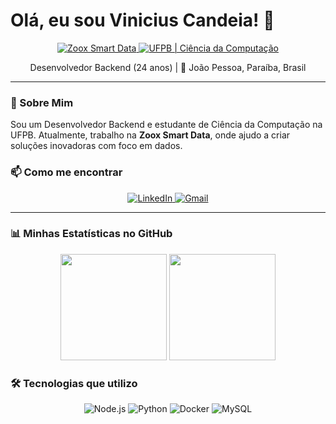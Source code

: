 # Olá, eu sou Vinicius Candeia! 👋

<p align="center">
  <a href="https://www.zooxsmart.com/" target="_blank">
    <img src="https://img.shields.io/badge/Empresa-Zoox_Smart_Data-blue?style=for-the-badge" alt="Zoox Smart Data"/>
  </a>
  <a href="https://www.ufpb.br/" target="_blank">
    <img src="https://img.shields.io/badge/Formação-UFPB_|_CS-green?style=for-the-badge" alt="UFPB | Ciência da Computação"/>
  </a>
</p>

<p align="center">
  Desenvolvedor Backend (24 anos) | 📌 João Pessoa, Paraíba, Brasil
</p>

---

### 🚀 Sobre Mim

Sou um Desenvolvedor Backend e estudante de Ciência da Computação na UFPB. Atualmente, trabalho na **Zoox Smart Data**, onde ajudo a criar soluções inovadoras com foco em dados.

### 📫 Como me encontrar
<p align="center">
  <a href="https://www.linkedin.com/in/[SEU-USUARIO-LINKEDIN]" target="_blank">
    <img src="https://img.shields.io/badge/LinkedIn-0077B5?style=for-the-badge&logo=linkedin&logoColor=white" alt="LinkedIn"/>
  </a>
  <a href="mailto:[SEU-EMAIL@exemplo.com]" target="_blank">
    <img src="https://img.shields.io/badge/Email-D14836?style=for-the-badge&logo=gmail&logoColor=white" alt="Gmail"/>
  </a>
</p>

---

### 📊 Minhas Estatísticas no GitHub

<p align="center">
  <img height="170em" src="https://github-readme-stats.vercel.app/api?username=SEU-USUARIO-GITHUB&show_icons=true&theme=dracula&include_all_commits=true&count_private=true"/>
  <img height="170em" src="https://github-readme-stats.vercel.app/api/top-langs/?username=SEU-USUARIO-GITHUB&layout=compact&langs_count=7&theme=dracula"/>
</p>

### 🛠️ Tecnologias que utilizo

<p align="center">
  <img src="https://img.shields.io/badge/Node.js-339933?style=for-the-badge&logo=nodedotjs&logoColor=white" alt="Node.js"/>
  <img src="https://img.shields.io/badge/Python-3776AB?style=for-the-badge&logo=python&logoColor=white" alt="Python"/>
  <img src="https://img.shields.io/badge/Docker-2496ED?style=for-the-badge&logo=docker&logoColor=white" alt="Docker"/>
  <img src="https://img.shields.io/badge/MySQL-4479A1?style=for-the-badge&logo=mysql&logoColor=white" alt="MySQL"/>
</p>
